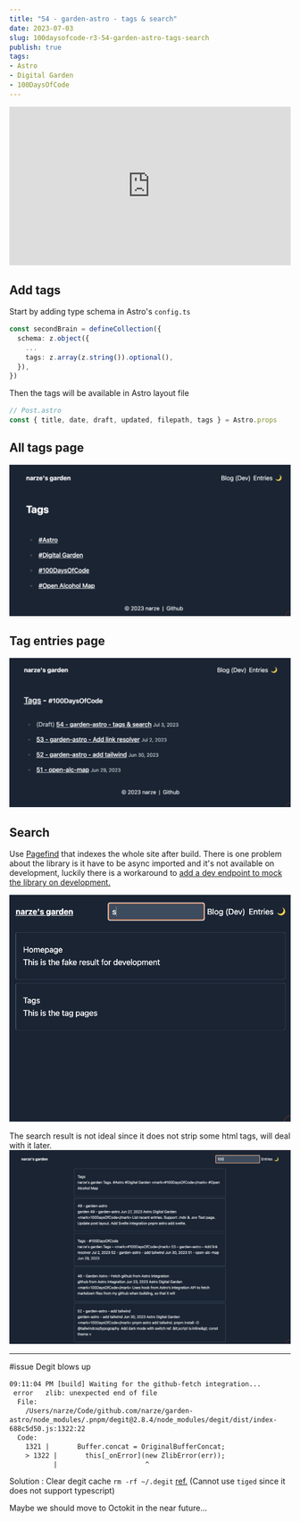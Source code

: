 ```yaml
---
title: "54 - garden-astro - tags & search"
date: 2023-07-03
slug: 100daysofcode-r3-54-garden-astro-tags-search
publish: true
tags:
- Astro
- Digital Garden
- 100DaysOfCode
---
```


<iframe width="100%" style="aspect-ratio: 16 / 9;" src="https://www.youtube.com/embed/qtQ6RK-NDPI" title="YouTube video player" frameborder="0" allow="accelerometer; autoplay; clipboard-write; encrypted-media; gyroscope; picture-in-picture; web-share" allowfullscreen></iframe>

## Add tags

Start by adding type schema in Astro's `config.ts`
```typescript
const secondBrain = defineCollection({
  schema: z.object({
    ...
    tags: z.array(z.string()).optional(),
  }),
})
```

Then the tags will be available in Astro layout file

```typescript
// Post.astro
const { title, date, draft, updated, filepath, tags } = Astro.props
```

## All tags page
![](1-Projects/100DaysOfCode-R3/attachments/Pasted%20image%2020230703220104.png)

## Tag entries page
![](1-Projects/100DaysOfCode-R3/attachments/Pasted%20image%2020230703220118.png)

## Search

Use [Pagefind](https://pagefind.app) that indexes the whole site after build. There is one problem about the library is it have to be async imported and it's not available on development, luckily there is a workaround to [add a dev endpoint to mock the library on development.](https://blog.otterlord.dev/post/astro-search/#adding-a-dev-endpoint)

![](1-Projects/100DaysOfCode-R3/attachments/Pasted%20image%2020230703235733.png)

The search result is not ideal since it does not strip some html tags, will deal with it later. ![](1-Projects/100DaysOfCode-R3/attachments/Pasted%20image%2020230704000014.png)

---

#issue Degit blows up
```
09:11:04 PM [build] Waiting for the github-fetch integration...
 error   zlib: unexpected end of file
  File:
    /Users/narze/Code/github.com/narze/garden-astro/node_modules/.pnpm/degit@2.8.4/node_modules/degit/dist/index-688c5d50.js:1322:22
  Code:
    1321 |       Buffer.concat = OriginalBufferConcat;
    > 1322 |       this[_onError](new ZlibError(err));
           |                      ^
```
Solution : Clear degit cache `rm -rf ~/.degit` [ref.](https://github.com/Rich-Harris/degit/issues/313) (Cannot use `tiged` since it does not support typescript)

Maybe we should move to Octokit in the near future...




